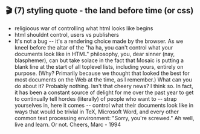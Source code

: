 ## 🎬 (7) styling quote - the land before time (or css)

- religioous war of controlling what html looks like begins
- html shouldnt control, users vs publishers
- It's not a bug -- it's a rendering choice made by the browser. As we
  kneel before the altar of the "ha ha, you can't control what your
  documents look like in HTML" philosophy, you, dear sinner (nay,
  blasphemer), can but take solace in the fact that Mosaic is putting a
  blank line at the start of all toplevel lists, including yours,
  entirely on purpose. (Why? Primarily because we thought that looked
  the best for most documents on the Web at the time, as I remember.)
  What can you do about it? Probably nothing. Isn't that cheery news?
  I think so. In fact, it has been a constant source of delight for me
  over the past year to get to continually tell hordes (literally) of
  people who want to -- strap yourselves in, here it comes -- control
  what their documents look like in ways that would be trivial in TeX,
  Microsoft Word, and every other common text processing environment:
  "Sorry, you're screwed."
  Ah well, live and learn. Or not.
  Cheers,
  Marc - 1994
